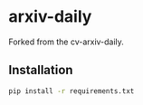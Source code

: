# arxiv-daily

Forked from the cv-arxiv-daily.

## Installation

```bash
pip install -r requirements.txt
```
